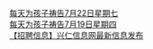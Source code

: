   
[每天为孩子祷告7月22日星期七](http://www.dianyue.me/archives/419/60c96ph34kx4fnt0/)  
[每天为孩子祷告7月19日星期四](http://www.dianyue.me/archives/406/yptlzcnfweu7f2mh/)  
[【招聘信息】兴仁信息网最新信息发布](http://www.dianyue.me/archives/106/am4snsnvf55j4fix/)